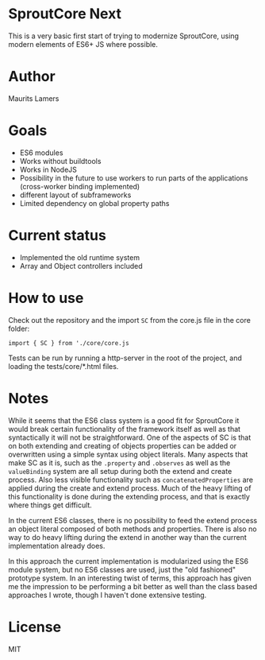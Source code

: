 # SproutCore Next

This is a very basic first start of trying to modernize SproutCore, using modern elements of ES6+ JS where possible.

# Author
Maurits Lamers

# Goals
- ES6 modules
- Works without buildtools
- Works in NodeJS
- Possibility in the future to use workers to run parts of the applications (cross-worker binding implemented)
- different layout of subframeworks
- Limited dependency on global property paths

# Current status
- Implemented the old runtime system 
- Array and Object controllers included

# How to use

Check out the repository and the import `SC` from the core.js file in the core folder:

```
import { SC } from './core/core.js
```

Tests can be run by running a http-server in the root of the project, and loading the tests/core/*.html files.

# Notes
While it seems that the ES6 class system is a good fit for SproutCore it would break certain functionality of the framework itself
as well as that syntactically it will not be straightforward. 
One of the aspects of SC is that on both extending and creating of objects properties can be added or overwritten using a simple 
syntax using object literals. Many aspects that make SC as it is, such as the `.property` and `.observes` as well as the `valueBinding` 
system are all setup during both the extend and create process. Also less visible functionality such as `concatenatedProperties` are applied
during the create and extend process. 
Much of the heavy lifting of this functionality is done during the extending process, and that is exactly where things get difficult.

In the current ES6 classes, there is no possibility to feed the extend process an object literal composed of both methods and properties.
There is also no way to do heavy lifting during the extend in another way than the current implementation already does.

In this approach the current implementation is modularized using the ES6 module system, but no ES6 classes are used, just the "old fashioned"
prototype system.
In an interesting twist of terms, this approach has given me the impression to be performing a bit better as well than the class based approaches 
I wrote, though I haven't done extensive testing.

# License
MIT
